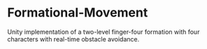 # Formational-Movement
Unity implementation of a two-level finger-four formation with four characters with real-time obstacle avoidance. 
